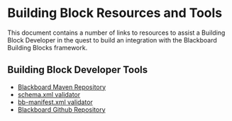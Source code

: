 # Building Block Resources and Tools
This document contains a number of links to resources to assist a Building
Block Developer in the quest to build an integration with the Blackboard
Building Blocks framework.

## Building Block Developer Tools

  * [Blackboard Maven Repository](https://community.blackboard.com/external-link.jspa?url=https%3A%2F%2Fmaven.blackboard.com%2Fcontent%2Frepositories%2Freleases%2F)
  * [schema.xml validator](https://community.blackboard.com/external-link.jspa?url=https%3A%2F%2Fmaven.blackboard.com%2Fcontent%2Frepositories%2Freleases%2Fblackboard%2Fplatform%2Fbb-schema-xsd%2F)
  * [bb-manifest.xml validator](https://community.blackboard.com/external-link.jspa?url=https%3A%2F%2Fmaven.blackboard.com%2Fcontent%2Frepositories%2Freleases%2Fblackboard%2Fplatform%2Fbb-manifest-plugin%2F)
  * [Blackboard Github Repository](https://community.blackboard.com/external-link.jspa?url=https%3A%2F%2Fgithub.com%2Fblackboard)


